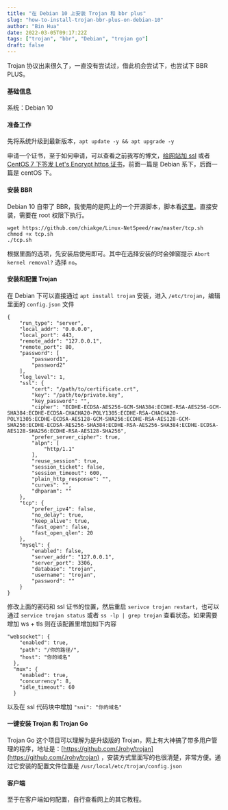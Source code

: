 ```yaml
---
title: "在 Debian 10 上安装 Trojan 和 bbr plus"
slug: "how-to-install-trojan-bbr-plus-on-debian-10"
author: "Bin Hua"
date: 2022-03-05T09:17:22Z
tags: ["trojan", "bbr", "Debian", "trojan go"]
draft: false
---
```


Trojan 协议出来很久了，一直没有尝试过，借此机会尝试下，也尝试下 BBR PLUS。

#### 基础信息

系统：Debian 10

#### 准备工作

先将系统升级到最新版本，`apt update -y && apt upgrade -y`

申请一个证书，至于如何申请，可以查看之前我写的博文，[给网站加 ssl](https://tourcoder.com/ssl-for-website/) 或者 [CentOS 7 下签发 Let's Encrypt https 证书](https://tourcoder.com/get-lets-encrypt-on-centos-7/)，前面一篇是 Debian 系下，后面一篇是 centOS 下。

#### 安装 BBR

Debian 10 自带了 BBR，我使用的是网上的一个开源脚本，脚本看[这里](https://github.com/chiakge/Linux-NetSpeed/raw/master/tcp.sh)。直接安装，需要在 root 权限下执行。

```
wget https://github.com/chiakge/Linux-NetSpeed/raw/master/tcp.sh
chmod +x tcp.sh
./tcp.sh
```

根据里面的选项，先安装后使用即可。其中在选择安装的时会弹窗提示 `Abort kernel removal?` 选择 `no`。

#### 安装和配置 Trojan

在 Debian 下可以直接通过 `apt install trojan` 安装，进入 `/etc/trojan`，编辑里面的 `config.json` 文件

```
{
    "run_type": "server",
    "local_addr": "0.0.0.0",
    "local_port": 443,
    "remote_addr": "127.0.0.1",
    "remote_port": 80,
    "password": [
        "password1",
        "password2"
    ],
    "log_level": 1,
    "ssl": {
        "cert": "/path/to/certificate.crt",
        "key": "/path/to/private.key",
        "key_password": "",
        "cipher": "ECDHE-ECDSA-AES256-GCM-SHA384:ECDHE-RSA-AES256-GCM-SHA384:ECDHE-ECDSA-CHACHA20-POLY1305:ECDHE-RSA-CHACHA20-POLY1305:ECDHE-ECDSA-AES128-GCM-SHA256:ECDHE-RSA-AES128-GCM-SHA256:ECDHE-ECDSA-AES256-SHA384:ECDHE-RSA-AES256-SHA384:ECDHE-ECDSA-AES128-SHA256:ECDHE-RSA-AES128-SHA256",
        "prefer_server_cipher": true,
        "alpn": [
            "http/1.1"
        ],
        "reuse_session": true,
        "session_ticket": false,
        "session_timeout": 600,
        "plain_http_response": "",
        "curves": "",
        "dhparam": ""
    },
    "tcp": {
        "prefer_ipv4": false,
        "no_delay": true,
        "keep_alive": true,
        "fast_open": false,
        "fast_open_qlen": 20
    },
    "mysql": {
        "enabled": false,
        "server_addr": "127.0.0.1",
        "server_port": 3306,
        "database": "trojan",
        "username": "trojan",
        "password": ""
    }
}
``` 

修改上面的密码和 ssl 证书的位置，然后重启 `serivce trojan restart`，也可以通过 `service trojan status` 或者 `ss -lp | grep trojan` 查看状态。如果需要增加 ws + tls 则在该配置里增加如下内容

```
"websocket": {
    "enabled": true,
    "path": "/你的路径/",
    "host": "你的域名"
  },
  "mux": {
    "enabled": true,
    "concurrency": 8,
    "idle_timeout": 60
  }
```

以及在 ssl 代码块中增加 `"sni": "你的域名"`

#### 一键安装 Trojan 和 Trojan Go

Trojan Go 这个项目可以理解为是升级版的 Trojan，网上有大神搞了带多用户管理的程序，地址是：[https://github.com/Jrohy/trojan](https://github.com/Jrohy/trojan) ，安装方式里面写的也很清楚，非常方便。通过它安装的配置文件位置是 `/usr/local/etc/trojan/config.json`

#### 客户端

至于在客户端如何配置，自行查看网上的其它教程。
